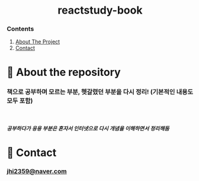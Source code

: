 <div align=center>
<h1>reactstudy-book</h1>
</div>

### Contents

  <ol>
    <li><a href="#-about-the-repository">About The Project</a></li>
    <li><a href="#-contact">Contact</a></li>
  </ol>


# 💨 About the repository


### 책으로 공부하며 모르는 부분, 헷갈렸던 부분을 다시 정리! (기본적인 내용도 모두 포함)
<br>

##### 공부하다가 응용 부분은 혼자서 인터넷으로 다시 개념을 이해하면서 정리해둠

# 💨 Contact
### jhi2359@naver.com

